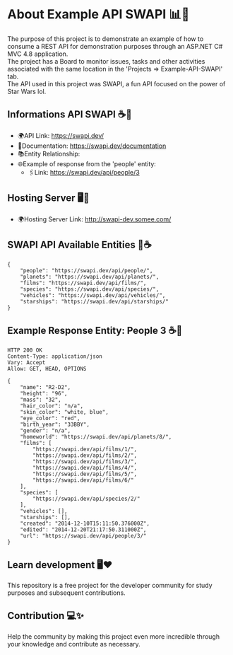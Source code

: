 # About Example API SWAPI 📊📜
The purpose of this project is to demonstrate an example of how to consume a REST API for demonstration purposes through an ASP.NET C# MVC 4.8 application.<br/>
The project has a Board to monitor issues, tasks and other activities associated with the same location in the 'Projects => Example-API-SWAPI' tab.<br/>
The API used in this project was SWAPI, a fun API focused on the power of Star Wars lol.

## Informations API SWAPI ☕️📌
- 🌍API Link: https://swapi.dev/<br/>
- 📝Documentation: https://swapi.dev/documentation<br/>
- 📚Entity Relationship:<br/>
- 🌐Example of response from the 'people' entity:<br/>
  - 🖇️Link: https://swapi.dev/api/people/3
 
## Hosting Server 🖥️📌
- 🌍Hosting Server Link: http://swapi-dev.somee.com/<br/>

## SWAPI API Available Entities 📝☕️
```
{
    "people": "https://swapi.dev/api/people/",
    "planets": "https://swapi.dev/api/planets/",
    "films": "https://swapi.dev/api/films/",
    "species": "https://swapi.dev/api/species/",
    "vehicles": "https://swapi.dev/api/vehicles/",
    "starships": "https://swapi.dev/api/starships/"
}
```

## Example Response Entity: People 3 ☕️📑
```
HTTP 200 OK
Content-Type: application/json
Vary: Accept
Allow: GET, HEAD, OPTIONS

{
    "name": "R2-D2", 
    "height": "96", 
    "mass": "32", 
    "hair_color": "n/a", 
    "skin_color": "white, blue", 
    "eye_color": "red", 
    "birth_year": "33BBY", 
    "gender": "n/a", 
    "homeworld": "https://swapi.dev/api/planets/8/", 
    "films": [
        "https://swapi.dev/api/films/1/", 
        "https://swapi.dev/api/films/2/", 
        "https://swapi.dev/api/films/3/", 
        "https://swapi.dev/api/films/4/", 
        "https://swapi.dev/api/films/5/", 
        "https://swapi.dev/api/films/6/"
    ], 
    "species": [
        "https://swapi.dev/api/species/2/"
    ], 
    "vehicles": [], 
    "starships": [], 
    "created": "2014-12-10T15:11:50.376000Z", 
    "edited": "2014-12-20T21:17:50.311000Z", 
    "url": "https://swapi.dev/api/people/3/"
}
```
## Learn development 🖥️❤️
This repository is a free project for the developer community for study purposes and subsequent contributions.

## Contribution 💻✨
Help the community by making this project even more incredible through your knowledge and contribute as necessary.
